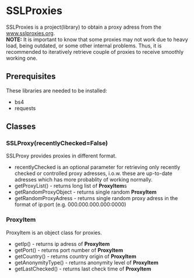 # SSLProxies
SSLProxies is a project(library) to obtain a proxy adress from the www.sslproxies.org.  
**NOTE:** It is important to know that some proxies may not work due to heavy load, being outdated, or some other internal problems. Thus, it is recommended to iteratively retrieve couple of proxies to receive smoothly working one.
## Prerequisites
These libraries are needed to be installed:  
* bs4  
* requests  

## Classes

### SSLProxy(recentlyChecked=False)
SSLProxy provides proxies in different format.  
  
* recentlyChecked is an optional parameter for retrieving only recently checked or controlled proxy adresses, i.o.w. these are up-to-date adresses which has more probablity of working normally.  
* getProxyList() - returns long list of **ProxyItem**s  
* getRandomProxyObject - returns single random **ProxyItem**  
* getRandomProxyAdress - returns single random proxy adress in the format of ip:port (e.g. 000.000.000.000:0000)  

### ProxyItem
ProxyItem is an object class for proxies.  
  
* getIp() - returns ip adress of **ProxyItem**  
* getPort() - returns port number of **ProxyItem**  
* getCountry() - returns country origin of **ProxyItem**  
* getAnonymityType() - returns anonymity level of **ProxyItem**  
* getLastChecked() - returns last check time of **ProxyItem**  


